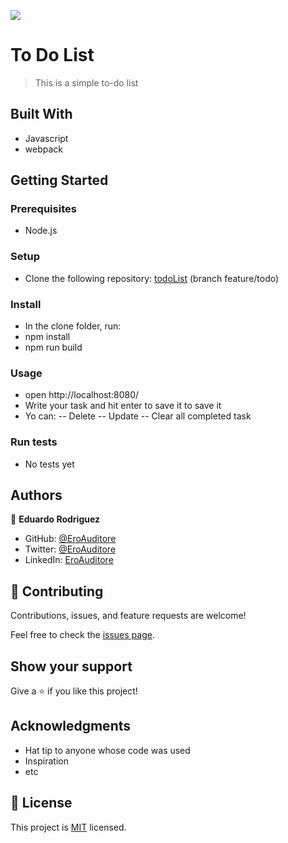 ![](https://img.shields.io/badge/Microverse-blueviolet)

# To Do List

> This is a simple to-do list

## Built With

- Javascript
- webpack

## Getting Started

### Prerequisites

- Node.js

### Setup

- Clone the following repository: [todoList](https://github.com/EroAuditore/todo-list/tree/feature/todo) (branch feature/todo)

### Install

- In the clone folder, run:
- npm install
- npm run build

### Usage

- open http://localhost:8080/
- Write your task and hit enter to save it to save it
- Yo can:
  -- Delete
  -- Update
  -- Clear all completed task

### Run tests

- No tests yet

## Authors

👤 **Eduardo Rodriguez**

- GitHub: [@EroAuditore](https://github.com/EroAuditore)
- Twitter: [@EroAuditore](https://twitter.com/EroAuditore)
- LinkedIn: [EroAuditore](https://www.linkedin.com/in/EroAuditore/)

## 🤝 Contributing

Contributions, issues, and feature requests are welcome!

Feel free to check the [issues page](../../issues/).

## Show your support

Give a ⭐️ if you like this project!

## Acknowledgments

- Hat tip to anyone whose code was used
- Inspiration
- etc

## 📝 License

This project is [MIT](./MIT.md) licensed.
